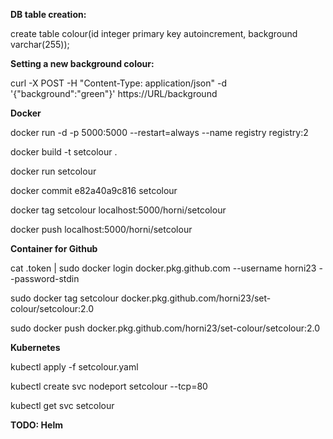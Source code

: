 **DB table creation:**

create table colour(id integer primary key autoincrement, background varchar(255));


**Setting a new background colour:**

curl -X POST -H "Content-Type: application/json" -d '{"background":"green"}' https://URL/background


**Docker**

docker run -d -p 5000:5000 --restart=always --name registry registry:2

docker build -t setcolour .

docker run setcolour

docker commit e82a40a9c816 setcolour

docker tag setcolour localhost:5000/horni/setcolour

docker push localhost:5000/horni/setcolour

**Container for Github**

cat .token | sudo docker login docker.pkg.github.com --username horni23 --password-stdin

sudo docker tag setcolour docker.pkg.github.com/horni23/set-colour/setcolour:2.0

sudo docker push docker.pkg.github.com/horni23/set-colour/setcolour:2.0

**Kubernetes**

kubectl apply -f setcolour.yaml

kubectl create svc nodeport setcolour --tcp=80

kubectl get svc setcolour

**TODO: Helm**
